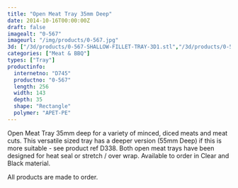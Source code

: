 ```yaml
---
title: "Open Meat Tray 35mm Deep"
date: 2014-10-16T00:00:00Z
draft: false
imagealt: "0-567"
imageurl: "/img/products/0-567.jpg"
3d: ["/3d/products/0-567-SHALLOW-FILLET-TRAY-3D1.stl","/3d/products/0-567-SHALLOW-FILLET-TRAY1.stl","/3d/products/0-567-SHALLOW-FILLET-TRAY-3D.stl","/3d/products/0-567-SHALLOW-FILLET-TRAY.stl"]
categories: ["Meat & BBQ"]
types: ["Tray"]
productinfo:
  internetno: "D745"
  productno: "0-567"
  length: 256
  width: 143
  depth: 35
  shape: "Rectangle"
  polymer: "APET-PE"
---
```

Open Meat Tray 35mm deep for a variety of minced, diced meats and meat cuts. This versatile sized tray has a deeper version (55mm Deep) if this is more suitable - see product ref D338. Both open meat trays have been designed for heat seal or stretch / over wrap. Available to order in Clear and Black material.

All products are made to order.